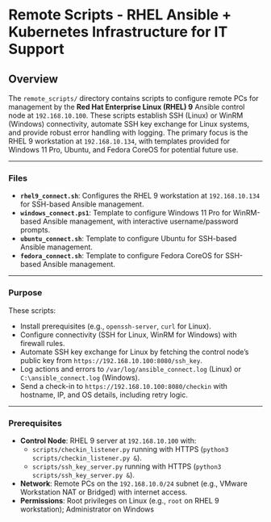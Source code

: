 # Remote Scripts - RHEL Ansible + Kubernetes Infrastructure for IT Support

## Overview
The `remote_scripts/` directory contains scripts to configure remote PCs for management by the **Red Hat Enterprise Linux (RHEL) 9** Ansible control node at `192.168.10.100`. These scripts establish SSH (Linux) or WinRM (Windows) connectivity, automate SSH key exchange for Linux systems, and provide robust error handling with logging. The primary focus is the RHEL 9 workstation at `192.168.10.134`, with templates provided for Windows 11 Pro, Ubuntu, and Fedora CoreOS for potential future use.

---

### Files

- **`rhel9_connect.sh`**: Configures the RHEL 9 workstation at `192.168.10.134` for SSH-based Ansible management.
- **`windows_connect.ps1`**: Template to configure Windows 11 Pro for WinRM-based Ansible management, with interactive username/password prompts.
- **`ubuntu_connect.sh`**: Template to configure Ubuntu for SSH-based Ansible management.
- **`fedora_connect.sh`**: Template to configure Fedora CoreOS for SSH-based Ansible management.

---

### Purpose
These scripts:
- Install prerequisites (e.g., `openssh-server`, `curl` for Linux).
- Configure connectivity (SSH for Linux, WinRM for Windows) with firewall rules.
- Automate SSH key exchange for Linux by fetching the control node’s public key from `https://192.168.10.100:8080/ssh_key`.
- Log actions and errors to `/var/log/ansible_connect.log` (Linux) or `C:\ansible_connect.log` (Windows).
- Send a check-in to `https://192.168.10.100:8080/checkin` with hostname, IP, and OS details, including retry logic.

---

### Prerequisites
- **Control Node**: RHEL 9 server at `192.168.10.100` with:
  - `scripts/checkin_listener.py` running with HTTPS (`python3 scripts/checkin_listener.py &`).
  - `scripts/ssh_key_server.py` running with HTTPS (`python3 scripts/ssh_key_server.py &`).
- **Network**: Remote PCs on the `192.168.10.0/24` subnet (e.g., VMware Workstation NAT or Bridged) with internet access.
- **Permissions**: Root privileges on Linux (e.g., `root` on RHEL 9 workstation); Administrator on Windows
